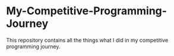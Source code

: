 # My-Competitive-Programming-Journey
This repository contains all the things what I did in my competitive programming journey.
